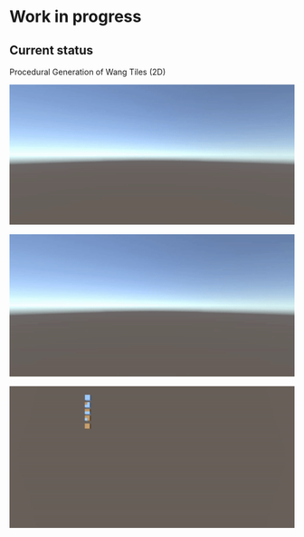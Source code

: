 # Work in progress

## Current status

Procedural Generation of Wang Tiles (2D)

![](https://github.com/mtrebi/WaveCollapseFunction/blob/master/Docs/Videos/wang_tiles_generation.gif?raw=true)

![](https://github.com/mtrebi/WaveCollapseFunction/blob/master/Docs/Videos/wang_path_generation.gif?raw=true)

![](https://github.com/mtrebi/WaveCollapseFunction/blob/master/Docs/Videos/block_tiles_generation.gif?raw=true)
